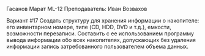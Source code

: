 Гасанов Марат ML-12
Преподаватель: Иван Возвахов

Вариант #17
Создать структуру для хранения информации о накопителе: его инвентарном номере, типе (CD, HDD, DVD и т.д.), емкости, возможности перезаписи. Составить с ее использованием программу вывода информации обо всех накопителях, допускающих без удаления информации запись затребованного пользователем объема данных.